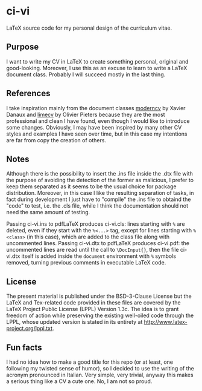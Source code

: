 # ci-vi
LaTeX source code for my personal design of the curriculum vitae.

## Purpose
I want to write my CV in LaTeX to create something personal, original and good-looking. Moreover, I use this as an excuse to learn to write a LaTeX document class. Probably I will succeed mostly in the last thing.

## References
I take inspiration mainly from the document classes [moderncv](https://www.ctan.org/pkg/moderncv) by Xavier Danaux and [limecv](https://ctan.org/pkg/limecv) by Olivier Pieters because they are the most professional and clean I have found, even though I would like to introduce some changes. Obviously, I may have been inspired by many other CV styles and examples I have seen over time, but in this case my intentions are far from copy the creation of others.

## Notes
Although there is the possibility to insert the .ins file inside the .dtx file with the purpose of avoiding the detection of the former as malicious, I prefer to keep them separated as it seems to be the usual choice for package distribution. Moreover, in this case I like the resulting separation of tasks, in fact during development I just have to "compile" the .ins file to obtaind the "code" to test, i.e. the .cls file, while I think the documentation should not need the same amount of testing.

Passing ci-vi.ins to pdfLaTeX produces ci-vi.cls: lines starting with `%` are deleted, even if they start with the `%<...>` tag, except for lines starting with `%<class>` (in this case), which are added to the class file along with uncommented lines.
Passing ci-vi.dtx to pdfLaTeX produces ci-vi.pdf: the uncommented lines are read until the call to `\DocInput{}`, then the file ci-vi.dtx itself is added inside the `document` environment with `%` symbols removed, turning previous comments in executable LaTeX code.

## License
The present material is published under the BSD-3-Clause License but the LaTeX and Tex-related code provided in these files are covered by the LaTeX Project Public License (LPPL) Version 1.3c. The idea is to grant freedom of action while preserving the existing well-oiled code through the LPPL, whose updated version is stated in its entirety at http://www.latex-project.org/lppl.txt.

## Fun facts
I had no idea how to make a good title for this repo (or at least, one following my twisted sense of humor), so I decided to use the writing of the acronym pronounced in Italian. Very simple, very trivial, anyway this makes a serious thing like a CV a cute one. No, I am not so proud.
